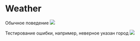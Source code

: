 # Weather

Обычное поведение
![]([link](https://github.com/TooMuchInLove/Weather/blob/main/gif/weather.gif))

Тестирование ошибки, например, неверное указан город
![]([link](https://github.com/TooMuchInLove/Weather/blob/main/gif/weather_error.gif))
